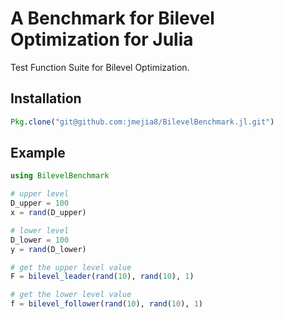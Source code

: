 # A Benchmark for Bilevel Optimization for Julia

Test Function Suite for Bilevel Optimization.


## Installation

```julia
Pkg.clone("git@github.com:jmejia8/BilevelBenchmark.jl.git")
```

## Example


```julia
using BilevelBenchmark

# upper level
D_upper = 100
x = rand(D_upper)

# lower level
D_lower = 100
y = rand(D_lower)

# get the upper level value
F = bilevel_leader(rand(10), rand(10), 1)

# get the lower level value
f = bilevel_follower(rand(10), rand(10), 1)
```
